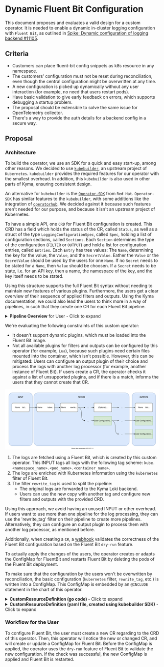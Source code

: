 # Dynamic Fluent Bit Configuration

This document proposes and evaluates a valid design for a custom operator. It is needed to enable a dynamic in-cluster logging configuration with `Fluent Bit`, as outlined in [Spike: Dynamic configuration of logging backend #11105](https://github.com/kyma-project/kyma/issues/11105).

## Criteria
- Customers can place fluent-bit config snippets as k8s resource in any namespace.
- The customers' configuration must not be reset during reconciliation, even though the central configuration might be overwritten at any time.
- A new configuration is picked up dynamically without any user interaction (for example, no need that users restart pods).
- Have basic validation to give early feedback on errors, which supports debugging a startup problem.
- The proposal should be extensible to solve the same issue for OpenTelemetry collector.
- There's a way to provide the auth details for a backend config in a secure way.

## Proposal

### Architecture

To build the operator, we use an SDK for a quick and easy start-up, among other reasons. We decided to use [`kubebuilder`](https://github.com/kubernetes-sigs/kubebuilder), an upstream project of `Kubernetes`. `kubebuilder` provides the required features for our operator with the smallest overhead. In addition, this `kubebuilder` is also used in other parts of Kyma, ensuring consistent design.

An alternative for `kubebuilder` is the [`Operator-SDK`](https://github.com/operator-framework/operator-sdk) from `Red Hat`. `Operator-SDK` has similar features to the `kubebuilder`, with some additions like the integration of [`operatorhub`](https://operatorhub.io/). We decided against it because such features aren't needed for our purpose, and because it isn't an upstream project of Kubernetes.

To have a simple API, one `CRD` for Fluent Bit configuration is created. This CRD has a field which holds the status of the CR, called `Status`, as well as a struct of the type `LoggingConfigurationSpec`, called `Spec`, holding a list of configuration sections, called `Sections`. Each `Section` determines the type of the configuration (`FILTER` or `OUTPUT`) and hold a list for configuration entries, called `Entries`. Each `Entry` has tree values: The `Name`, determining the key for the value, the `Value`, and the `SecretValue`. Eather the `Value` or the `SecretValue` should be used by the users for one `Name`. If no `Secret` needs to be stated for a `Name`, then `Value` should be choosen. If a `Secret` needs to be state, i.e. for an API key, then a name, the namespace of the key, and the key itself needs to be stated.

Using this structure supports the full Fluent Bit syntax without needing to maintain new features of various plugins. Furthermore, the users get a clear overview of their sequence of applied filters and outputs. Using the Kyma documentation, we could also lead the users to think more in a way of pipelines, in such that they create one CR for each Fluent Bit pipeline.

<details>
<summary><b>Pipeline Overview</b> for User - Click to expand</summary>

![Thank you](images/fluentbit_CR_overview.svg)
</details> 

We're evaluating the following constraints of this custom operator: 
- It doesn't support dynamic plugins, which must be loaded into the Fluent Bit image. 
- Not all available plugins for filters and outputs can be configured by this operator (for example, `Lua`), because such plugins need certain files mounted into the container, which isn't possible. However, this can be mitigated: Users can configure an output plugin of their choice and process the logs with another log processor (for example, another instance of Fluent Bit). If users create a CR, the operator checks it against a list of unsupported plugins, and if there is a match, informs the users that they cannot create that CR.

![Fluent Bit Pipeline Architecture](images/fluentbit_dynamic_config.svg)

1. The logs are fetched using a Fluent Bit, which is created by this custom operator. This INPUT tags all logs with the following tag scheme: `kube.<namespace_name>.<pod_name>.<container_name>`. 
2. The logs are enriched with Kubernetes information using the `kubernetes` filter of Fluent Bit. 
3. The filter `rewrite_tag` is used to split the pipeline:
   - The original logs are forwarded to the Kyma Loki backend.
   - Users can use the new copy with another tag and configure new filters and outputs with the provided CRD.

Using this approach, we avoid having an unused INPUT or other overhead.
If users want to use more than one pipeline for the log processing, they can use the 'rewrite_tag' filter on their pipeline to create more pipelines. Alternatively, they can configure an output plugin to process them with another log processor, as mentioned before.

Additionally, when creating a `CR`, a [webhook](https://book.kubebuilder.io/cronjob-tutorial/webhook-implementation.html) validates the correctness of the Fluent Bit configuration based on the Fluent Bit `dry-run` feature.

To actually apply the changes of the users, the operator creates or adapts the ConfigMap for FluentBit and restarts Fluent Bit by deleting the pods of the Fluent Bit deployment.

To make sure that the configuration by the users won't be overwritten by reconciliation, the basic configuration (`kubernetes` filter, `rewrite_tag`, etc.) is written into a ConfigMap. This ConfigMap is embedded by an `@INCLUDE` statement in the chart of this operator.

<details>
  <summary><b>CustomResourceDefinition (go code) </b>- Click to expand</summary>

```go
package v1alpha1

import (
	metav1 "k8s.io/apimachinery/pkg/apis/meta/v1"
)

// EDIT THIS FILE!  THIS IS SCAFFOLDING FOR YOU TO OWN!
// NOTE: json tags are required.  Any new fields you add must have json tags for the fields to be serialized.

// LoggingConfigurationSpec defines the desired state of LoggingConfiguration
type LoggingConfigurationSpec struct {
	Sections []Section `json:"sections,omitempty"`
}

type Section struct {
	Type    string  `json:"type,omitempty"`
	Entries []Entry `json:"entries,omitempty"`
}

type Entry struct {
	Name        string      `json:"name,omitempty"`
	Value       string      `json:"value,omitempty"`
	SecretValue SecretValue `json:"secretValue,omitempty"`
}

type SecretValue struct {
	Name      string `json:"name,omitempty"`
	Namespace string `json:"namespace,omitempty"`
	Key       string `json:"key,omitempty"`
}

// LoggingConfigurationStatus defines the observed state of LoggingConfiguration
type LoggingConfigurationStatus struct {
	// INSERT ADDITIONAL STATUS FIELD - define observed state of cluster
	// Important: Run "make" to regenerate code after modifying this file
}

//+kubebuilder:object:root=true
//+kubebuilder:subresource:status

// LoggingConfiguration is the Schema for the loggingconfigurations API
type LoggingConfiguration struct {
	metav1.TypeMeta   `json:",inline"`
	metav1.ObjectMeta `json:"metadata,omitempty"`

	Spec   LoggingConfigurationSpec   `json:"spec,omitempty"`
	Status LoggingConfigurationStatus `json:"status,omitempty"`
}

//+kubebuilder:object:root=true

// LoggingConfigurationList contains a list of LoggingConfiguration
type LoggingConfigurationList struct {
	metav1.TypeMeta `json:",inline"`
	metav1.ListMeta `json:"metadata,omitempty"`
	Items           []LoggingConfiguration `json:"items"`
}

func init() {
	SchemeBuilder.Register(&LoggingConfiguration{}, &LoggingConfigurationList{})
}
```
</details>


<details>
  <summary><b>CustomResourceDefinition (yaml file, created using kubebuilder SDK)</b> - Click to expand</summary>

```yaml
---
apiVersion: apiextensions.k8s.io/v1
kind: CustomResourceDefinition
metadata:
  annotations:
    controller-gen.kubebuilder.io/version: v0.4.1
  creationTimestamp: null
  name: loggingconfigurations.telemetry.kyma-project.io
spec:
  group: telemetry.kyma-project.io
  names:
    kind: LoggingConfiguration
    listKind: LoggingConfigurationList
    plural: loggingconfigurations
    singular: loggingconfiguration
  scope: Namespaced
  versions:
  - name: v1alpha1
    schema:
      openAPIV3Schema:
        description: LoggingConfiguration is the Schema for the loggingconfigurations
          API
        properties:
          apiVersion:
            description: 'APIVersion defines the versioned schema of this representation
              of an object. Servers should convert recognized schemas to the latest
              internal value, and may reject unrecognized values. More info: https://git.k8s.io/community/contributors/devel/sig-architecture/api-conventions.md#resources'
            type: string
          kind:
            description: 'Kind is a string value representing the REST resource this
              object represents. Servers may infer this from the endpoint the client
              submits requests to. Cannot be updated. In CamelCase. More info: https://git.k8s.io/community/contributors/devel/sig-architecture/api-conventions.md#types-kinds'
            type: string
          metadata:
            type: object
          spec:
            description: LoggingConfigurationSpec defines the desired state of LoggingConfiguration
            properties:
              sections:
                items:
                  properties:
                    entries:
                      items:
                        properties:
                          name:
                            type: string
                          secretValue:
                            properties:
                              key:
                                type: string
                              name:
                                type: string
                              namespace:
                                type: string
                            type: object
                          value:
                            type: string
                        type: object
                      type: array
                    type:
                      type: string
                  type: object
                type: array
            type: object
          status:
            description: LoggingConfigurationStatus defines the observed state of
              LoggingConfiguration
            type: object
        type: object
    served: true
    storage: true
    subresources:
      status: {}
status:
  acceptedNames:
    kind: ""
    plural: ""
  conditions: []
  storedVersions: []
```
</details>

 

### Workflow for the User

To configure Fluent Bit, the user must create a new CR regarding to the CRD of this operator. Then, this operator will notice the new or changed CR, and will create or update a ConfigMap for Fluent Bit. Before the ConfigMap is applied, the operator uses the `dry-run` feature of Fluent Bit to validate the new configuration. If the check was successful, the new ConfigMap is applied and Fluent Bit is restarted.
